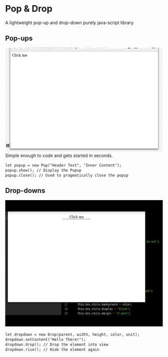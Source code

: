 # Pop & Drop
A lightweight pop-up and drop-down purely java-script library

## Pop-ups
![Pop-up example](./res/pop.gif)
Simple enough to code and gets started in seconds.

```
let popup = new Pop("Header Text", "Inner Content");
popup.show(); // Display the Popup
popup.close(); // Used to pragmatically close the popup
```

## Drop-downs
![Drop-down example](./res/out.gif)

```
let dropdown = new Drop(parent, width, height, color, unit);
dropdown.setContent("Hello There!");
dropdown.drop(); // Drop the element into view
dropdown.rise(); // Hide the element again
```
